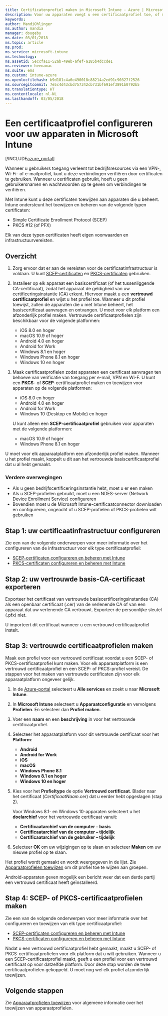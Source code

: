 ```yaml
---
title: Certificatenprofiel maken in Microsoft Intune - Azure | Microsoft Docs
description: Voor uw apparaten voegt u een certificaatprofiel toe, of maakt u een profiel, door de certificaatomgeving SCEP of PKCS te configureren, het openbare certificaat te exporteren, het profiel te maken in de Azure Portal en vervolgens SCEP of PKCS toe te wijzen aan de certificaatprofielen in Microsoft Intune in de Azure Portal
keywords: 
author: MandiOhlinger
ms.author: mandia
manager: dougeby
ms.date: 03/01/2018
ms.topic: article
ms.prod: 
ms.service: microsoft-intune
ms.technology: 
ms.assetid: 5eccfa11-52ab-49eb-afef-a185b4dccde1
ms.reviewer: heenamac
ms.suite: ems
ms.custom: intune-azure
ms.openlocfilehash: b9d181c4a6e490018c88214a2ed91c90327f2526
ms.sourcegitcommit: 7e5c4d43cbd757342cb731bf691ef3891b0792b5
ms.translationtype: HT
ms.contentlocale: nl-NL
ms.lasthandoff: 03/05/2018
---
```

# <a name="configure-a-certificate-profile-for-your-devices-in-microsoft-intune"></a>Een certificaatprofiel configureren voor uw apparaten in Microsoft Intune

[!INCLUDE[azure_portal](./includes/azure_portal.md)]

Wanneer u gebruikers toegang verleent tot bedrijfsresources via een VPN-, Wi-Fi- of e-mailprofiel, kunt u deze verbindingen verifiëren door certificaten te gebruiken. Wanneer u certificaten gebruikt, hoeft u geen gebruikersnamen en wachtwoorden op te geven om verbindingen te verifiëren. 

Met Intune kunt u deze certificaten toewijzen aan apparaten die u beheert. Intune ondersteunt het toewijzen en beheren van de volgende typen certificaten:

- Simple Certificate Enrollment Protocol (SCEP)
- PKCS #12 (of PFX)

Elk van deze typen certificaten heeft eigen voorwaarden en infrastructuurvereisten.

## <a name="overview"></a>Overzicht

1. Zorg ervoor dat er aan de vereisten voor de certificaatinfrastructuur is voldaan. U kunt [SCEP-certificaten](certificates-scep-configure.md) en [PKCS-certificaten](certficates-pfx-configure.md) gebruiken.

2. Installeer op elk apparaat een basiscertificaat (of het tussenliggende CA-certificaat), zodat het apparaat de geldigheid van uw certificeringsinstantie (CA) erkent. Hiervoor maakt u een **vertrouwd certificaatprofiel** en wijst u het profiel toe. Wanneer u dit profiel toewijst, zullen de apparaten die u met Intune beheert, het basiscertificaat aanvragen en ontvangen. U moet voor elk platform een afzonderlijk profiel maken. Vertrouwde certificaatprofielen zijn beschikbaar voor de volgende platformen:

    - iOS 8.0 en hoger
    - macOS 10.9 of hoger
    - Android 4.0 en hoger
    - Android for Work
    - Windows 8.1 en hoger
    - Windows Phone 8.1 en hoger
    - Windows 10 en hoger

3. Maak certificaatprofielen zodat apparaten een certificaat aanvragen ten behoeve van verificatie van toegang per e-mail, VPN en Wi-F. U kunt een **PKCS**- of **SCEP**-certificaatprofiel maken en toewijzen voor apparaten op de volgende platformen:

   - iOS 8.0 en hoger
   - Android 4.0 en hoger
   - Android for Work
   - Windows 10 (Desktop en Mobile) en hoger

   U kunt alleen een **SCEP-certificaatprofiel** gebruiken voor apparaten met de volgende platformen:

   - macOS 10.9 of hoger
   - Windows Phone 8.1 en hoger

U moet voor elk apparaatplatform een afzonderlijk profiel maken. Wanneer u het profiel maakt, koppelt u dit aan het vertrouwde basiscertificaatprofiel dat u al hebt gemaakt.

### <a name="further-considerations"></a>Verdere overwegingen

- Als u geen bedrijfscertificeringsinstantie hebt, moet u er een maken
- Als u SCEP-profielen gebruikt, moet u een NDES-server (Network Device Enrollment Service) configureren
- Bovendien moet u de Microsoft Intune-certificaatconnector downloaden en configureren, ongeacht of u SCEP-profielen of PKCS-profielen wilt gebruiken


## <a name="step-1-configure-your-certificate-infrastructure"></a>Stap 1: uw certificaatinfrastructuur configureren

Zie een van de volgende onderwerpen voor meer informatie over het configureren van de infrastructuur voor elk type certificaatprofiel:

- [SCEP-certificaten configureren en beheren met Intune](certificates-scep-configure.md)
- [PKCS-certificaten configureren en beheren met Intune](certficates-pfx-configure.md)


## <a name="step-2-export-your-trusted-root-ca-certificate"></a>Stap 2: uw vertrouwde basis-CA-certificaat exporteren

Exporteer het certificaat van vertrouwde basiscertificeringsinstanties (CA) als een openbaar certificaat (.cer) van de verlenende CA of van een apparaat dat uw verlenende CA vertrouwt. Exporteer de persoonlijke sleutel (.pfx) niet.

U importeert dit certificaat wanneer u een vertrouwd certificaatprofiel instelt.

## <a name="step-3-create-trusted-certificate-profiles"></a>Stap 3: vertrouwde certificaatprofielen maken
Maak een profiel voor een vertrouwd certificaat voordat u een SCEP- of PKCS-certificaatprofiel kunt maken. Voor elk apparaatplatform is een vertrouwd certificaatprofiel en een SCEP- of PKCS-profiel vereist. De stappen voor het maken van vertrouwde certificaten zijn voor elk apparaatplatform ongeveer gelijk.

1. In de [Azure-portal](https://portal.azure.com) selecteert u **Alle services** en zoekt u naar **Microsoft Intune**.
2. In **Microsoft Intune** selecteert u **Apparaatconfiguratie** en vervolgens **Profielen**. En selecteer dan **Profiel maken**.
3. Voer een **naam** en een **beschrijving** in voor het vertrouwde certificaatprofiel.
4. Selecteer het apparaatplatform voor dit vertrouwde certificaat voor het **Platform**: 

    - **Android**
    - **Android for Work**
    - **iOS**
    - **macOS**
    - **Windows Phone 8.1**
    - **Windows 8.1 en hoger**
    - **Windows 10 en hoger**

5. Kies voor het **Profieltype** de optie **Vertrouwd certificaat**. Blader naar het certificaat (*CertificaatNaam*.cer) dat u eerder hebt opgeslagen (stap 2).

    Voor Windows 8.1- en Windows 10-apparaten selecteert u het **doelarchief** voor het vertrouwde certificaat vanuit:  

    - **Certificaatarchief van de computer – basis**
    - **Certificaatarchief van de computer – tijdelijk**
    - **Certificaatarchief van de gebruiker – tijdelijk**

6. Selecteer **OK** om uw wijzigingen op te slaan en selecteer **Maken** om uw nieuwe profiel op te slaan.

Het profiel wordt gemaakt en wordt weergegeven in de lijst. Zie [Apparaatprofielen toewijzen](device-profile-assign.md) om dit profiel toe te wijzen aan groepen.

Android-apparaten geven mogelijk een bericht weer dat een derde partij een vertrouwd certificaat heeft geïnstalleerd.

## <a name="step-4-create-scep-or-pkcs-certificate-profiles"></a>Stap 4: SCEP- of PKCS-certificaatprofielen maken

Zie een van de volgende onderwerpen voor meer informatie over het configureren en toewijzen van elk type certificaatprofiel:

- [SCEP-certificaten configureren en beheren met Intune](certificates-scep-configure.md)
- [PKCS-certificaten configureren en beheren met Intune](certficates-pfx-configure.md)

Nadat u een vertrouwd certificaatprofiel hebt gemaakt, maakt u SCEP- of PKCS-certificaatprofielen voor elk platform dat u wilt gebruiken. Wanneer u een SCEP-certificaatprofiel maakt, geeft u een profiel voor een vertrouwd certificaat op voor datzelfde platform. Door deze stap worden de twee certificaatprofielen gekoppeld. U moet nog wel elk profiel afzonderlijk toewijzen.

## <a name="next-steps"></a>Volgende stappen
Zie [Apparaatprofielen toewijzen](device-profile-assign.md) voor algemene informatie over het toewijzen van apparaatprofielen.